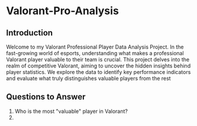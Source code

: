 # Valorant-Pro-Analysis

## Introduction
Welcome to my Valorant Professional Player Data Analysis Project. In the fast-growing world of esports, understanding what makes a professional Valorant player valuable to their team is crucial. This project delves into the realm of competitive Valorant, aiming to uncover the hidden insights behind player statistics. We explore the data to identify key performance indicators and evaluate what truly distinguishes valuable players from the rest



## Questions to Answer
1. Who is the most "valuable" player in Valorant?
2. 


